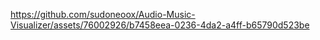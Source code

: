 

https://github.com/sudoneoox/Audio-Music-Visualizer/assets/76002926/b7458eea-0236-4da2-a4ff-b65790d523be

